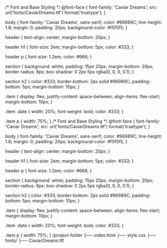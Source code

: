 /* Font and Base Styling */
@font-face {
    font-family: 'Caviar Dreams';
    src: url('fonts/CaviarDreams.ttf') format('truetype');
}

body {
    font-family: 'Caviar Dreams', sans-serif;
    color: #96989C;
    line-height: 1.8;
    margin: 0;
    padding: 20px;
    background-color: #f5f5f5;
}

header {
    text-align: center;
    margin-bottom: 20px;
}

header h1 {
    font-size: 2em;
    margin-bottom: 5px;
    color: #333;
}

header p {
    font-size: 1.2em;
    color: #666;
}

section {
    background: white;
    padding: 15px 20px;
    margin-bottom: 20px;
    border-radius: 8px;
    box-shadow: 0 2px 5px rgba(0, 0, 0, 0.1);
}

section h2 {
    color: #333;
    border-bottom: 2px solid #96989C;
    padding-bottom: 5px;
    margin-bottom: 10px;
}

.item {
    display: flex;
    justify-content: space-between;
    align-items: flex-start;
    margin-bottom: 10px;
}

.item .date {
    width: 20%;
    font-weight: bold;
    color: #333;
}

.item p {
    width: 75%;
}
/* Font and Base Styling */
@font-face {
    font-family: 'Caviar Dreams';
    src: url('fonts/CaviarDreams.ttf') format('truetype');
}

body {
    font-family: 'Caviar Dreams', sans-serif;
    color: #96989C;
    line-height: 1.8;
    margin: 0;
    padding: 20px;
    background-color: #f5f5f5;
}

header {
    text-align: center;
    margin-bottom: 20px;
}

header h1 {
    font-size: 2em;
    margin-bottom: 5px;
    color: #333;
}

header p {
    font-size: 1.2em;
    color: #666;
}

section {
    background: white;
    padding: 15px 20px;
    margin-bottom: 20px;
    border-radius: 8px;
    box-shadow: 0 2px 5px rgba(0, 0, 0, 0.1);
}

section h2 {
    color: #333;
    border-bottom: 2px solid #96989C;
    padding-bottom: 5px;
    margin-bottom: 10px;
}

.item {
    display: flex;
    justify-content: space-between;
    align-items: flex-start;
    margin-bottom: 10px;
}

.item .date {
    width: 20%;
    font-weight: bold;
    color: #333;
}

.item p {
    width: 75%;
}
/project-folder
  ├── index.html
  ├── style.css
  ├── fonts/
      ├── CaviarDreams.ttf
